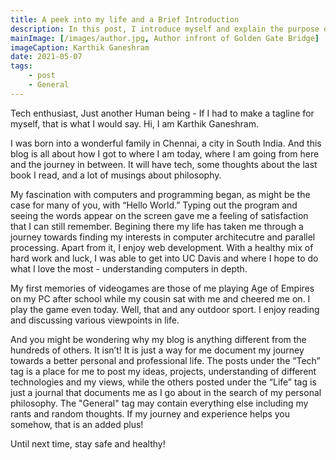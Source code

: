 ```yaml
---
title: A peek into my life and a Brief Introduction
description: In this post, I introduce myself and explain the purpose of this blog
mainImage: [/images/author.jpg, Author infront of Golden Gate Bridge]
imageCaption: Karthik Ganeshram
date: 2021-05-07
tags: 
    - post
    - General
---
```


Tech enthusiast, Just another Human being - If I had to make a tagline for myself, that is what I would say. Hi, I am Karthik Ganeshram.

I was born into a wonderful family in Chennai, a city in South India. And this blog is all about how I got to where I am today, where I am going from here and the journey in between. It will have tech, some thoughts about the last book I read, and a lot of musings about philosophy.

My fascination with computers and programming began, as might be the case for many of you, with “Hello World.” Typing out the program and seeing the words appear on the screen gave me a feeling of satisfaction that I can still remember. Begining there my life has taken me through a journey towards finding my interests in computer architecutre and parallel processing. Apart from it, I enjoy web development. With a healthy mix of hard work and luck, I was able to get into UC Davis and where I hope to do what I love the most - understanding computers in depth.

My first memories of videogames are those of me playing Age of Empires on my PC after school while my cousin sat with me and cheered me on. I play the game even today. Well, that and any outdoor sport. I enjoy reading and discussing various viewpoints in life.

And you might be wondering why my blog is anything different from the hundreds of others. It isn’t! It is just a way for me document my journey towards a better personal and professional life. The posts under the “Tech” tag is a place for me to post my ideas, projects, understanding of different technologies and my views, while the others posted under the “Life” tag is just a journal that documents me as I go about in the search of my personal philosophy. The "General" tag may contain everything else including my rants and random thoughts. If my journey and experience helps you somehow, that is an added plus!

Until next time, stay safe and healthy!
